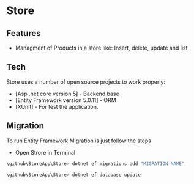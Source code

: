 # Store

## Features

- Managment of Products in a store like: Insert, delete, update and list


## Tech

Store uses a number of open source projects to work properly:

- [Asp .net core version 5] - Backend base
- [Entity Framework version 5.0.11] - ORM
- [XUnit] - For test the application.


## Migration
To run Entity Framework Migration is just follow the steps
- Open Strore in Terminal

```sh
\github\StoreApp\Store> dotnet ef migrations add "MIGRATION NAME"

\github\StoreApp\Store> dotnet ef database update
